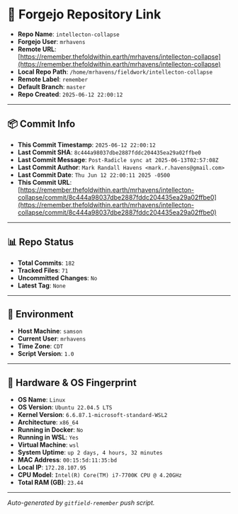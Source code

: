 # 🔗 Forgejo Repository Link

- **Repo Name**: `intellecton-collapse`
- **Forgejo User**: `mrhavens`
- **Remote URL**: [https://remember.thefoldwithin.earth/mrhavens/intellecton-collapse](https://remember.thefoldwithin.earth/mrhavens/intellecton-collapse)
- **Local Repo Path**: `/home/mrhavens/fieldwork/intellecton-collapse`
- **Remote Label**: `remember`
- **Default Branch**: `master`
- **Repo Created**: `2025-06-12 22:00:12`

---

## 📦 Commit Info

- **This Commit Timestamp**: `2025-06-12 22:00:12`
- **Last Commit SHA**: `8c444a98037dbe2887fddc204435ea29a02ffbe0`
- **Last Commit Message**: `Post-Radicle sync at 2025-06-13T02:57:08Z`
- **Last Commit Author**: `Mark Randall Havens <mark.r.havens@gmail.com>`
- **Last Commit Date**: `Thu Jun 12 22:00:11 2025 -0500`
- **This Commit URL**: [https://remember.thefoldwithin.earth/mrhavens/intellecton-collapse/commit/8c444a98037dbe2887fddc204435ea29a02ffbe0](https://remember.thefoldwithin.earth/mrhavens/intellecton-collapse/commit/8c444a98037dbe2887fddc204435ea29a02ffbe0)

---

## 📊 Repo Status

- **Total Commits**: `182`
- **Tracked Files**: `71`
- **Uncommitted Changes**: `No`
- **Latest Tag**: `None`

---

## 🧭 Environment

- **Host Machine**: `samson`
- **Current User**: `mrhavens`
- **Time Zone**: `CDT`
- **Script Version**: `1.0`

---

## 🧬 Hardware & OS Fingerprint

- **OS Name**: `Linux`
- **OS Version**: `Ubuntu 22.04.5 LTS`
- **Kernel Version**: `6.6.87.1-microsoft-standard-WSL2`
- **Architecture**: `x86_64`
- **Running in Docker**: `No`
- **Running in WSL**: `Yes`
- **Virtual Machine**: `wsl`
- **System Uptime**: `up 2 days, 4 hours, 32 minutes`
- **MAC Address**: `00:15:5d:11:35:bd`
- **Local IP**: `172.28.107.95`
- **CPU Model**: `Intel(R) Core(TM) i7-7700K CPU @ 4.20GHz`
- **Total RAM (GB)**: `23.44`

---

_Auto-generated by `gitfield-remember` push script._
